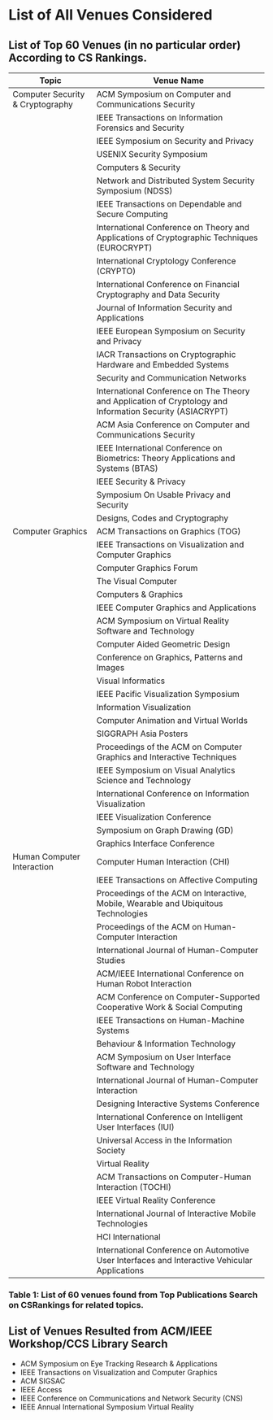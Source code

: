 # List of All Venues Considered

## List of Top 60 Venues (in no particular order) According to CS Rankings. 

| Topic                         | Venue Name                                                                                           |
|-------------------------------|------------------------------------------------------------------------------------------------------|
| Computer Security & Cryptography | ACM Symposium on Computer and Communications Security                                            |
|                               | IEEE Transactions on Information Forensics and Security                                         |
|                               | IEEE Symposium on Security and Privacy                                                                |
|                               | USENIX Security Symposium                                                                            |
|                               | Computers & Security                                                                                 |
|                               | Network and Distributed System Security Symposium (NDSS)                                             |
|                               | IEEE Transactions on Dependable and Secure Computing                                                 |
|                               | International Conference on Theory and Applications of Cryptographic Techniques (EUROCRYPT)          |
|                               | International Cryptology Conference (CRYPTO)                                                         |
|                               | International Conference on Financial Cryptography and Data Security                                  |
|                               | Journal of Information Security and Applications                                                      |
|                               | IEEE European Symposium on Security and Privacy                                                       |
|                               | IACR Transactions on Cryptographic Hardware and Embedded Systems                                     |
|                               | Security and Communication Networks                                                                  |
|                               | International Conference on The Theory and Application of Cryptology and Information Security (ASIACRYPT)|
|                               | ACM Asia Conference on Computer and Communications Security                                          |
|                               | IEEE International Conference on Biometrics: Theory Applications and Systems (BTAS)                  |
|                               | IEEE Security & Privacy                                                                              |
|                               | Symposium On Usable Privacy and Security                                                             |
|                               | Designs, Codes and Cryptography                                                                      |
| Computer Graphics             | ACM Transactions on Graphics (TOG)                                                                   |
|                               | IEEE Transactions on Visualization and Computer Graphics                                             |
|                               | Computer Graphics Forum                                                                              |
|                               | The Visual Computer                                                                                  |
|                               | Computers & Graphics                                                                                 |
|                               | IEEE Computer Graphics and Applications                                                              |
|                               | ACM Symposium on Virtual Reality Software and Technology                                             |
|                               | Computer Aided Geometric Design                                                                      |
|                               | Conference on Graphics, Patterns and Images                                                          |
|                               | Visual Informatics                                                                                   |
|                               | IEEE Pacific Visualization Symposium                                                                 |
|                               | Information Visualization                                                                            |
|                               | Computer Animation and Virtual Worlds                                                                |
|                               | SIGGRAPH Asia Posters                                                                                |
|                               | Proceedings of the ACM on Computer Graphics and Interactive Techniques                               |
|                               | IEEE Symposium on Visual Analytics Science and Technology                                            |
|                               | International Conference on Information Visualization                                                |
|                               | IEEE Visualization Conference                                                                        |
|                               | Symposium on Graph Drawing (GD)                                                                      |
|                               | Graphics Interface Conference                                                                        |
| Human Computer Interaction   | Computer Human Interaction (CHI)                                                                     |
|                               | IEEE Transactions on Affective Computing                                                             |
|                               | Proceedings of the ACM on Interactive, Mobile, Wearable and Ubiquitous Technologies                  |
|                               | Proceedings of the ACM on Human-Computer Interaction                                                 |
|                               | International Journal of Human-Computer Studies                                                      |
|                               | ACM/IEEE International Conference on Human Robot Interaction                                         |
|                               | ACM Conference on Computer-Supported Cooperative Work & Social Computing                             |
|                               | IEEE Transactions on Human-Machine Systems                                                           |
|                               | Behaviour & Information Technology                                                                   |
|                               | ACM Symposium on User Interface Software and Technology                                              |
|                               | International Journal of Human-Computer Interaction                                                  |
|                               | Designing Interactive Systems Conference                                                             |
|                               | International Conference on Intelligent User Interfaces (IUI)                                        |
|                               | Universal Access in the Information Society                                                          |
|                               | Virtual Reality                                                                                     |
|                               | ACM Transactions on Computer-Human Interaction (TOCHI)                                              |
|                               | IEEE Virtual Reality Conference                                                                      |
|                               | International Journal of Interactive Mobile Technologies                                              |
|                               | HCI International                                                                                   |
|                               | International Conference on Automotive User Interfaces and Interactive Vehicular Applications        |

### Table 1: List of 60 venues found from Top Publications Search on CSRankings for related topics. 

## List of Venues Resulted from ACM/IEEE Workshop/CCS Library Search
- ACM Symposium on Eye Tracking Research & Applications
- IEEE Transactions on Visualization and Computer Graphics
- ACM SIGSAC
- IEEE Access
- IEEE Conference on Communications and Network Security (CNS)
- IEEE Annual International Symposium Virtual Reality
